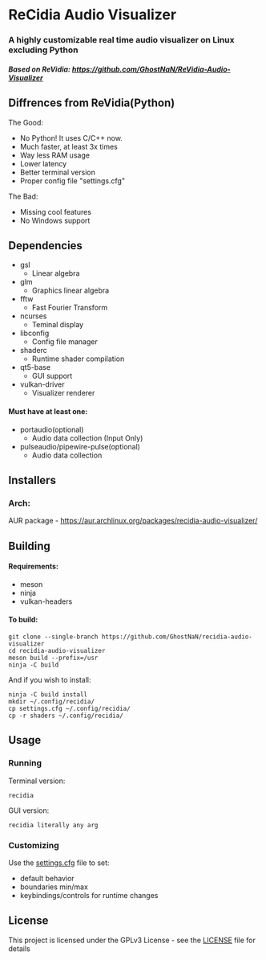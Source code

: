 # ReCidia Audio Visualizer
### A highly customizable real time audio visualizer on Linux excluding Python
##### Based on ReVidia: https://github.com/GhostNaN/ReVidia-Audio-Visualizer


## Diffrences from ReVidia(Python)
The Good:
- No Python! It uses C/C++ now.
- Much faster, at least 3x times
- Way less RAM usage
- Lower latency
- Better terminal version 
- Proper config file "settings.cfg"

The Bad:
- Missing cool features
- No Windows support

## Dependencies
- gsl
  - Linear algebra
- glm
  - Graphics linear algebra
- fftw 
  - Fast Fourier Transform
- ncurses
  - Teminal display
- libconfig
  - Config file manager
- shaderc
  - Runtime shader compilation
- qt5-base
  - GUI support
- vulkan-driver
  - Visualizer renderer
  
#### Must have at least one:
- portaudio(optional)
  - Audio data collection (Input Only)
- pulseaudio/pipewire-pulse(optional)
  - Audio data collection

## Installers
### Arch:
AUR package - https://aur.archlinux.org/packages/recidia-audio-visualizer/
 ## Building
 #### Requirements:
- meson
- ninja
- vulkan-headers

#### To build:
```
git clone --single-branch https://github.com/GhostNaN/recidia-audio-visualizer
cd recidia-audio-visualizer
meson build --prefix=/usr
ninja -C build
```
And if you wish to install:
```
ninja -C build install
mkdir ~/.config/recidia/
cp settings.cfg ~/.config/recidia/
cp -r shaders ~/.config/recidia/
```

## Usage 
### Running
Terminal version:
```
recidia
```
GUI version:
```
recidia literally any arg
```

### Customizing
Use the [settings.cfg](/settings.cfg) file to set: 
- default behavior 
- boundaries min/max
- keybindings/controls for runtime changes


 ## License
This project is licensed under the GPLv3 License - see the [LICENSE](/LICENSE) file for details
